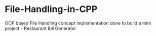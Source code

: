# File-Handling-in-CPP
OOP based File Handling concept implementation done to build a mini project - Restaurant Bill Generator
